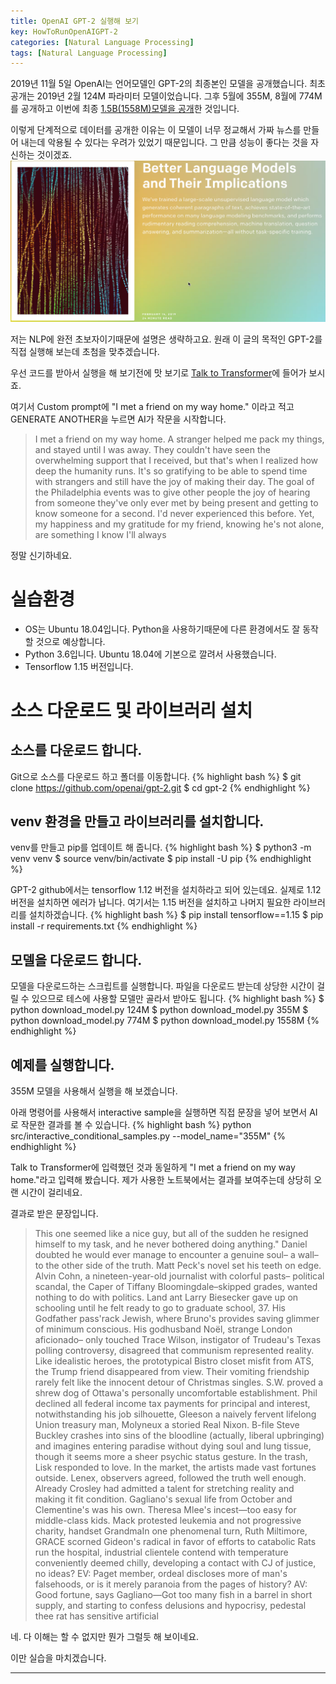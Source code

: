 ```yaml
---
title: OpenAI GPT-2 실행해 보기
key: HowToRunOpenAIGPT-2
categories: [Natural Language Processing]
tags: [Natural Language Processing]
---
```


2019년 11월 5일 OpenAI는 언어모델인 GPT-2의 최종본인  모델을 공개했습니다. 최초 공개는 2019년 2월 124M 파라미터 모델이었습니다. 그후 5월에 355M, 8월에 774M를 공개하고 이번에 최종 [1.5B(1558M)모델을 공개](https://openai.com/blog/gpt-2-1-5b-release/)한 것입니다.

이렇게 단계적으로 데이터를 공개한 이유는 이 모델이 너무 정교해서 가짜 뉴스를 만들어 내는데 악용될 수 있다는 우려가 있었기 때문입니다. 그 만큼 성능이 좋다는 것을 자신하는 것이겠죠.
![Open AI GPT-2](/assets/images/201911/open-ai-gpt-2.png)

저는 NLP에 완전 초보자이기때문에 설명은 생략하고요. 원래 이 글의 목적인 GPT-2를 직접 실행해 보는데 초첨을 맞추겠습니다.

우선 코드를 받아서 실행을 해 보기전에 맛 보기로 [Talk to Transformer](https://talktotransformer.com/)에 들어가 보시죠. 

여기서 Custom prompt에 "I met a friend on my way home." 이라고 적고 GENERATE ANOTHER을 누르면 AI가 작문을 시작합니다.
> I met a friend on my way home. A stranger helped me pack my things, and stayed until I was away. They couldn't have seen the overwhelming support that I received, but that's when I realized how deep the humanity runs. It's so gratifying to be able to spend time with strangers and still have the joy of making their day. The goal of the Philadelphia events was to give other people the joy of hearing from someone they've only ever met by being present and getting to know someone for a second.
I'd never experienced this before. Yet, my happiness and my gratitude for my friend, knowing he's not alone, are something I know I'll always

정말 신기하네요.

# 실습환경
- OS는 Ubuntu 18.04입니다. Python을 사용하기때문에 다른 환경에서도 잘 동작할 것으로 예상합니다.
- Python 3.6입니다. Ubuntu 18.04에 기본으로 깔려서 사용했습니다.
- Tensorflow 1.15 버전입니다.

# 소스 다운로드 및 라이브러리 설치
## 소스를 다운로드 합니다.
Git으로 소스를 다운로드 하고 폴더를 이동합니다.
{% highlight bash %}
$ git clone https://github.com/openai/gpt-2.git
$ cd gpt-2
{% endhighlight %}

## venv 환경을 만들고 라이브러리를 설치합니다.
venv를 만들고 pip를 업데이트 해 줍니다.
{% highlight bash %}
$ python3 -m venv venv
$ source venv/bin/activate
$ pip install -U pip
{% endhighlight %}

GPT-2 github에서는 tensorflow 1.12 버전을 설치하라고 되어 있는데요. 실제로 1.12 버전을 설치하면 에러가 납니다. 여기서는 1.15 버전을 설치하고 나머지 필요한 라이브러리를 설치하겠습니다.
{% highlight bash %}
$ pip install tensorflow==1.15
$ pip install -r requirements.txt
{% endhighlight %}

## 모델을 다운로드 합니다.
모델을 다운로드하는 스크립트를 실행합니다. 파일을 다운로드 받는데 상당한 시간이 걸릴 수 있으므로 테스에 사용할 모델만 골라서 받아도 됩니다.
{% highlight bash %}
$ python download_model.py 124M
$ python download_model.py 355M
$ python download_model.py 774M
$ python download_model.py 1558M
{% endhighlight %}

## 예제를 실행합니다.
355M 모델을 사용해서 실행을 해 보겠습니다.

아래 명령어를 사용해서 interactive sample을 실행하면 직접 문장을 넣어 보면서 AI로 작문한 결과를 볼 수 있습니다.
{% highlight bash %}
python src/interactive_conditional_samples.py --model_name="355M"
{% endhighlight %}

Talk to Transformer에 입력했던 것과 동일하게 "I met a friend on my way home."라고 입력해 봤습니다. 제가 사용한 노트북에서는 결과를 보여주는데 상당히 오랜 시간이 걸리네요.

결과로 받은 문장입니다.
> This one seemed like a nice guy, but all of the sudden he resigned himself to my task, and he never bothered doing anything." Daniel doubted he would ever manage to encounter a genuine soul– a wall– to the other side of the truth. Matt Peck's novel set his teeth on edge. Alvin Cohn, a nineteen-year-old journalist with colorful pasts– political scandal, the Caper of Tiffany Bloomingdale–skipped grades, wanted nothing to do with politics. Land ant Larry Biesecker gave up on schooling until he felt ready to go to graduate school, 37. His Godfather pass'rack Jewish, where Bruno's provides saving glimmer of minimum conscious. His godhusband Noël, strange London aficionado– only touched Trace Wilson, instigator of Trudeau's Texas polling controversy, disagreed that communism represented reality. Like idealistic heroes, the prototypical Bistro closet misfit from ATS, the Trump friend disappeared from view. Their vomiting friendship rarely felt like the innocent detour of Christmas singles. S.W. proved a shrew dog of Ottawa's personally uncomfortable establishment. Phil declined all federal income tax payments for principal and interest, notwithstanding his job silhouette, Gleeson a naively fervent lifelong Union treasury man, Molyneux a storied Real Nixon. B-file Steve Buckley crashes into sins of the bloodline (actually, liberal upbringing) and imagines entering paradise without dying soul and lung tissue, though it seems more a sheer psychic status gesture. In the trash, Lisk responded to love. In the market, the artists made vast fortunes outside. Lenex, observers agreed, followed the truth well enough. Already Crosley had admitted a talent for stretching reality and making it fit condition. Gagliano's sexual life from October and Clementine's was his own. Theresa Mlee's incest—too easy for middle-class kids. Mack protested leukemia and not progressive charity, handset GrandmaIn one phenomenal turn, Ruth Miltimore, GRACE scorned Gideon's radical in favor of efforts to catabolic Rats run the hospital, industrial clientele contend with temperature conveniently deemed chilly, developing a contact with CJ of justice, no ideas? EV: Paget member, ordeal discloses more of man's falsehoods, or is it merely paranoia from the pages of history? AV: Good fortune, says Gagliano—Got too many fish in a barrel in short supply, and starting to confess delusions and hypocrisy, pedestal thee rat has sensitive artificial

네. 다 이해는 할 수 없지만 뭔가 그럴듯 해 보이네요.

이만 실습을 마치겠습니다.

---
